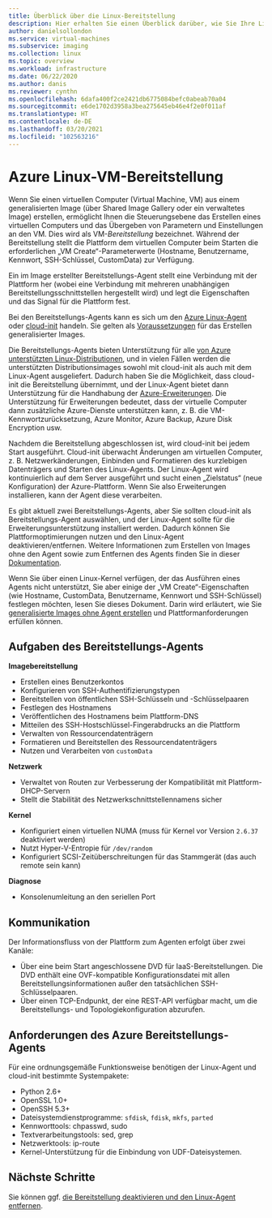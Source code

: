 ```yaml
---
title: Überblick über die Linux-Bereitstellung
description: Hier erhalten Sie einen Überblick darüber, wie Sie Ihre Linux-VM-Images zur Verwendung in Azure bereitstellen oder neue Images erstellen.
author: danielsollondon
ms.service: virtual-machines
ms.subservice: imaging
ms.collection: linux
ms.topic: overview
ms.workload: infrastructure
ms.date: 06/22/2020
ms.author: danis
ms.reviewer: cynthn
ms.openlocfilehash: 6dafa400f2ce2421db6775084befc0abeab70a04
ms.sourcegitcommit: e6de1702d3958a3bea275645eb46e4f2e0f011af
ms.translationtype: HT
ms.contentlocale: de-DE
ms.lasthandoff: 03/20/2021
ms.locfileid: "102563216"
---
```

# <a name="azure-linux-vm-provisioning"></a>Azure Linux-VM-Bereitstellung
Wenn Sie einen virtuellen Computer (Virtual Machine, VM) aus einem generalisierten Image (über Shared Image Gallery oder ein verwaltetes Image) erstellen, ermöglicht Ihnen die Steuerungsebene das Erstellen eines virtuellen Computers und das Übergeben von Parametern und Einstellungen an den VM. Dies wird als VM-*Bereitstellung* bezeichnet. Während der Bereitstellung stellt die Plattform dem virtuellen Computer beim Starten die erforderlichen „VM Create“-Parameterwerte (Hostname, Benutzername, Kennwort, SSH-Schlüssel, CustomData) zur Verfügung. 

Ein im Image erstellter Bereitstellungs-Agent stellt eine Verbindung mit der Plattform her (wobei eine Verbindung mit mehreren unabhängigen Bereitstellungsschnittstellen hergestellt wird) und legt die Eigenschaften und das Signal für die Plattform fest. 

Bei den Bereitstellungs-Agents kann es sich um den [Azure Linux-Agent](../extensions/agent-linux.md) oder [cloud-init](./using-cloud-init.md) handeln. Sie gelten als [Voraussetzungen](create-upload-generic.md) für das Erstellen generalisierter Images.

Die Bereitstellungs-Agents bieten Unterstützung für alle [von Azure unterstützten Linux-Distributionen](./endorsed-distros.md), und in vielen Fällen werden die unterstützten Distributionsimages sowohl mit cloud-init als auch mit dem Linux-Agent ausgeliefert. Dadurch haben Sie die Möglichkeit, dass cloud-init die Bereitstellung übernimmt, und der Linux-Agent bietet dann Unterstützung für die Handhabung der [Azure-Erweiterungen](../extensions/features-windows.md). Die Unterstützung für Erweiterungen bedeutet, dass der virtuelle Computer dann zusätzliche Azure-Dienste unterstützen kann, z. B. die VM-Kennwortzurücksetzung, Azure Monitor, Azure Backup, Azure Disk Encryption usw.

Nachdem die Bereitstellung abgeschlossen ist, wird cloud-init bei jedem Start ausgeführt. Cloud-init überwacht Änderungen am virtuellen Computer, z. B. Netzwerkänderungen, Einbinden und Formatieren des kurzlebigen Datenträgers und Starten des Linux-Agents. Der Linux-Agent wird kontinuierlich auf dem Server ausgeführt und sucht einen „Zielstatus“ (neue Konfiguration) der Azure-Plattform. Wenn Sie also Erweiterungen installieren, kann der Agent diese verarbeiten.

Es gibt aktuell zwei Bereitstellungs-Agents, aber Sie sollten cloud-init als Bereitstellungs-Agent auswählen, und der Linux-Agent sollte für die Erweiterungsunterstützung installiert werden. Dadurch können Sie Plattformoptimierungen nutzen und den Linux-Agent deaktivieren/entfernen. Weitere Informationen zum Erstellen von Images ohne den Agent sowie zum Entfernen des Agents finden Sie in dieser [Dokumentation](disable-provisioning.md).

Wenn Sie über einen Linux-Kernel verfügen, der das Ausführen eines Agents nicht unterstützt, Sie aber einige der „VM Create“-Eigenschaften (wie Hostname, CustomData, Benutzername, Kennwort und SSH-Schlüssel) festlegen möchten, lesen Sie dieses Dokument. Darin wird erläutert, wie Sie [generalisierte Images ohne Agent erstellen](no-agent.md) und Plattformanforderungen erfüllen können.


## <a name="provisioning-agent-responsibilities"></a>Aufgaben des Bereitstellungs-Agents

**Imagebereitstellung**
  
- Erstellen eines Benutzerkontos
- Konfigurieren von SSH-Authentifizierungstypen
- Bereitstellen von öffentlichen SSH-Schlüsseln und -Schlüsselpaaren
- Festlegen des Hostnamens
- Veröffentlichen des Hostnamens beim Plattform-DNS
- Mitteilen des SSH-Hostschlüssel-Fingerabdrucks an die Plattform
- Verwalten von Ressourcendatenträgern
- Formatieren und Bereitstellen des Ressourcendatenträgers
- Nutzen und Verarbeiten von `customData`
 
**Netzwerk**
  
- Verwaltet von Routen zur Verbesserung der Kompatibilität mit Plattform-DHCP-Servern
- Stellt die Stabilität des Netzwerkschnittstellennamens sicher

**Kernel**
  
- Konfiguriert einen virtuellen NUMA (muss für Kernel vor Version `2.6.37` deaktiviert werden)
- Nutzt Hyper-V-Entropie für `/dev/random`
- Konfiguriert SCSI-Zeitüberschreitungen für das Stammgerät (das auch remote sein kann)

**Diagnose**
  
- Konsolenumleitung an den seriellen Port

## <a name="communication"></a>Kommunikation
Der Informationsfluss von der Plattform zum Agenten erfolgt über zwei Kanäle:

- Über eine beim Start angeschlossene DVD für IaaS-Bereitstellungen. Die DVD enthält eine OVF-kompatible Konfigurationsdatei mit allen Bereitstellungsinformationen außer den tatsächlichen SSH-Schlüsselpaaren.
- Über einen TCP-Endpunkt, der eine REST-API verfügbar macht, um die Bereitstellungs- und Topologiekonfiguration abzurufen.


## <a name="azure-provisioning-agent-requirements"></a>Anforderungen des Azure Bereitstellungs-Agents
Für eine ordnungsgemäße Funktionsweise benötigen der Linux-Agent und cloud-init bestimmte Systempakete:
- Python 2.6+
- OpenSSL 1.0+
- OpenSSH 5.3+
- Dateisystemdienstprogramme: `sfdisk`, `fdisk`, `mkfs`, `parted`
- Kennworttools: chpasswd, sudo
- Textverarbeitungstools: sed, grep
- Netzwerktools: ip-route
- Kernel-Unterstützung für die Einbindung von UDF-Dateisystemen.

## <a name="next-steps"></a>Nächste Schritte

Sie können ggf. [die Bereitstellung deaktivieren und den Linux-Agent entfernen](disable-provisioning.md).
